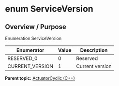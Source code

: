 # enum ServiceVersion

## Overview / Purpose

Enumeration ServiceVersion

|Enumerator|Value|Description|
|----------|-----|-----------|
|RESERVED\_0|0|Reserved|
|CURRENT\_VERSION|1|Current version|

**Parent topic:** [ActuatorCyclic \(C++\)](../../summary_pages/ActuatorCyclic.md)

